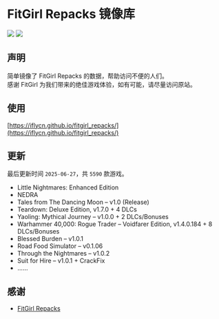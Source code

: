 ﻿# FitGirl Repacks 镜像库
![](https://img.shields.io/badge/ci-passing-brightgreen.svg?logo=github)
![](https://img.shields.io/badge/license-MIT-brightgreen.svg)

## 声明
简单镜像了 FitGirl Repacks 的数据，帮助访问不便的人们。  
感谢 FitGirl 为我们带来的绝佳游戏体验，如有可能，请尽量访问原站。

## 使用
[https://iflycn.github.io/fitgirl_repacks/](https://iflycn.github.io/fitgirl_repacks/)

## 更新
最后更新时间 `2025-06-27`，共 `5590` 款游戏。
- Little Nightmares: Enhanced Edition
- NEDRA
- Tales from The Dancing Moon – v1.0 (Release)
- Teardown: Deluxe Edition, v1.7.0 + 4 DLCs
- Yaoling: Mythical Journey – v1.0.0 + 2 DLCs/Bonuses
- Warhammer 40,000: Rogue Trader – Voidfarer Edition, v1.4.0.184 + 8 DLCs/Bonuses
- Blessed Burden – v1.0.1
- Road Food Simulator – v0.1.06
- Through the Nightmares – v1.0.2
- Suit for Hire – v1.0.1 + CrackFix
- ……

## 感谢
- [FitGirl Repacks](https://fitgirl-repacks.site/)

